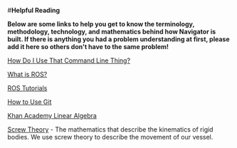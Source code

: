 #**Helpful Reading**

**Below are some links to help you get to know the terminology, methodology, technology, and mathematics behind how Navigator is built. If there is anything you had a problem understanding at first, please add it here so others don't have to the same problem!**

[How Do I Use That Command Line Thing?](http://linuxcommand.org/learning_the_shell.php)

[What is ROS?](http://wiki.ros.org/ROS/Introduction)

[ROS Tutorials](http://wiki.ros.org/ROS/Tutorials)

[How to Use Git](http://readwrite.com/2013/09/30/understanding-github-a-journey-for-beginners-part-1)

[Khan Academy Linear Algebra](https://www.khanacademy.org/math/linear-algebra)

[Screw Theory](https://en.wikipedia.org/wiki/Screw_theory) - The mathematics that describe the kinematics of rigid bodies. We use screw theory to describe the movement of our vessel.